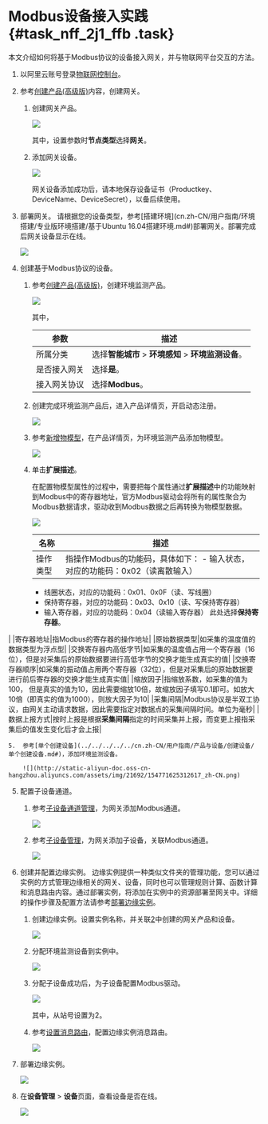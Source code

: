 # Modbus设备接入实践 {#task_nff_2j1_ffb .task}

本文介绍如何将基于Modbus协议的设备接入网关，并与物联网平台交互的方法。

1.  以阿里云账号登录[物联网控制台](http://iot.console.aliyun.com/)。 
2.  参考[创建产品\(高级版\)](../../../../../cn.zh-CN/用户指南/产品与设备/创建产品(高级版).md#)内容，创建网关。 
    1.  创建网关产品。 

        ![](http://static-aliyun-doc.oss-cn-hangzhou.aliyuncs.com/assets/img/21692/154771625312514_zh-CN.png)

        其中，设置参数时**节点类型**选择**网关**。

    2.  添加网关设备。 

        ![](http://static-aliyun-doc.oss-cn-hangzhou.aliyuncs.com/assets/img/21692/154771625312571_zh-CN.png)

        网关设备添加成功后，请本地保存设备证书（Productkey、DeviceName、DeviceSecret），以备后续使用。

3.  部署网关。 请根据您的设备类型，参考[搭建环境](cn.zh-CN/用户指南/环境搭建/专业版环境搭建/基于Ubuntu 16.04搭建环境.md#)部署网关。部署完成后网关设备显示在线。

    ![](http://static-aliyun-doc.oss-cn-hangzhou.aliyuncs.com/assets/img/21692/154771625312595_zh-CN.png)

4.  创建基于Modbus协议的设备。 
    1.  参考[创建产品\(高级版\)](../../../../../cn.zh-CN/用户指南/产品与设备/创建产品(高级版).md#)，创建环境监测产品。 

        ![](http://static-aliyun-doc.oss-cn-hangzhou.aliyuncs.com/assets/img/21692/154771625312609_zh-CN.png)

        其中，

        |参数|描述|
        |--|--|
        |所属分类|选择**智能城市** \> **环境感知** \> **环境监测设备**。|
        |是否接入网关|选择**是**。|
        |接入网关协议|选择**Modbus**。|

    2.  创建完成环境监测产品后，进入产品详情页，开启动态注册。 

        ![](http://static-aliyun-doc.oss-cn-hangzhou.aliyuncs.com/assets/img/21692/154771625312610_zh-CN.png)

    3.  参考[新增物模型](../../../../../cn.zh-CN/用户指南/产品与设备/物模型/新增物模型.md#)，在产品详情页，为环境监测产品添加物模型。 

        ![](http://static-aliyun-doc.oss-cn-hangzhou.aliyuncs.com/assets/img/21692/154771625312616_zh-CN.png)

    4.  单击**扩展描述**。 

        在配置物模型属性的过程中，需要把每个属性通过**扩展描述**中的功能映射到Modbus中的寄存器地址，官方Modbus驱动会将所有的属性聚合为Modbus数据请求，驱动收到Modbus数据之后再转换为物模型数据。

        ![](http://static-aliyun-doc.oss-cn-hangzhou.aliyuncs.com/assets/img/21692/154771625313958_zh-CN.png)

        |名称|描述|
        |--|--|
        |操作类型|指操作Modbus的功能码，具体如下：        -   输入状态，对应的功能码：0x02（读离散输入）
        -   线圈状态，对应的功能码：0x01、0x0F（读、写线圈）
        -   保持寄存器，对应的功能码：0x03、0x10（读、写保持寄存器）
        -   输入寄存器，对应的功能码：0x04（读输入寄存器）
此处选择**保持寄存器**。

 |
        |寄存器地址|指Modbus的寄存器的操作地址|
        |原始数据类型|如采集的温度值的数据类型为浮点型|
        |交换寄存器内高低字节|如采集的温度值占用一个寄存器（16位），但是对采集后的原始数据要进行高低字节的交换才能生成真实的值|
        |交换寄存器顺序|如采集的振动值占用两个寄存器（32位），但是对采集后的原始数据要进行前后寄存器的交换才能生成真实值|
        |缩放因子|指缩放系数，如采集的值为100， 但是真实的值为10，因此需要缩放10倍，故缩放因子填写0.1即可。如放大10倍（即真实的值为1000），则放大因子为10|
        |采集间隔|Modbus协议是半双工协议，由网关主动请求数据，因此需要指定对数据点的采集间隔时间。单位为毫秒|
        |数据上报方式|按时上报是根据**采集间隔**指定的时间采集并上报，而变更上报指采集后的值发生变化后才会上报|

    5.  参考[单个创建设备](../../../../../cn.zh-CN/用户指南/产品与设备/创建设备/单个创建设备.md#)，添加环境监测设备。 

        ![](http://static-aliyun-doc.oss-cn-hangzhou.aliyuncs.com/assets/img/21692/154771625312617_zh-CN.png)

5.  配置子设备通道。 
    1.  参考[子设备通道管理](../../../../../cn.zh-CN/用户指南/产品与设备/网关与子设备/子设备通道管理.md#)，为网关添加Modbus通道。 

        ![](http://static-aliyun-doc.oss-cn-hangzhou.aliyuncs.com/assets/img/21692/154771625312621_zh-CN.png)

    2.  参考[子设备管理](../../../../../cn.zh-CN/用户指南/产品与设备/网关与子设备/子设备管理.md#)，为网关添加子设备，关联Modbus通道。 

        ![](http://static-aliyun-doc.oss-cn-hangzhou.aliyuncs.com/assets/img/21692/154771625312622_zh-CN.png)

6.  创建并配置边缘实例。 边缘实例提供一种类似文件夹的管理功能，您可以通过实例的方式管理边缘相关的网关、设备，同时也可以管理规则计算、函数计算和消息路由内容。通过部署实例，将添加在实例中的资源部署至网关中。详细的操作步骤及配置方法请参考[部署边缘实例](../../../../../cn.zh-CN/用户指南/部署边缘实例.md#)。
    1.  创建边缘实例。设置实例名称，并关联[2](#)中创建的网关产品和设备。 

        ![](http://static-aliyun-doc.oss-cn-hangzhou.aliyuncs.com/assets/img/21692/154771625312619_zh-CN.png)

    2.  分配环境监测设备到实例中。 

        ![](http://static-aliyun-doc.oss-cn-hangzhou.aliyuncs.com/assets/img/21692/154771625412624_zh-CN.png)

    3.  分配子设备成功后，为子设备配置Modbus驱动。 

        ![](http://static-aliyun-doc.oss-cn-hangzhou.aliyuncs.com/assets/img/21692/154771625412623_zh-CN.png)

        其中，从站号设置为2。

    4.  参考[设置消息路由](../../../../../cn.zh-CN/用户指南/消息路由/设置消息路由.md#)，配置边缘实例消息路由。 

        ![](http://static-aliyun-doc.oss-cn-hangzhou.aliyuncs.com/assets/img/21692/154771625412625_zh-CN.png)

7.  部署边缘实例。 

    ![](http://static-aliyun-doc.oss-cn-hangzhou.aliyuncs.com/assets/img/21692/154771625412626_zh-CN.png)

8.  在**设备管理** \> **设备**页面，查看设备是否在线。 

    ![](http://static-aliyun-doc.oss-cn-hangzhou.aliyuncs.com/assets/img/21692/154771625412627_zh-CN.png)


